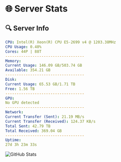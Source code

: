 # 🌐 Server Stats
## 🔍 Server Info
```yaml
CPU: Intel(R) Xeon(R) CPU E5-2699 v4 @ 1203.38MHz
CPU Usage: 0.40%
Cores: 44P | 88T
-----------------------------------
Memory:
Current Usage: 146.09 GB/503.74 GB
Available: 354.21 GB
-----------------------------------
Disk:
Current Usage: 65.53 GB/1.71 TB
Free: 1.56 TB
-----------------------------------
GPU:
No GPU detected
-----------------------------------
Network:
Current Transfer (Sent): 21.19 MB/s
Current Transfer (Received): 124.37 KB/s
Total Sent: 42.79 TB
Total Received: 369.04 GB
-----------------------------------
Uptime:
27d 3h 23m 33s
```
![GitHub Stats](https://img.shields.io/badge/Updated-2025-04-04_00:46:22-blue)